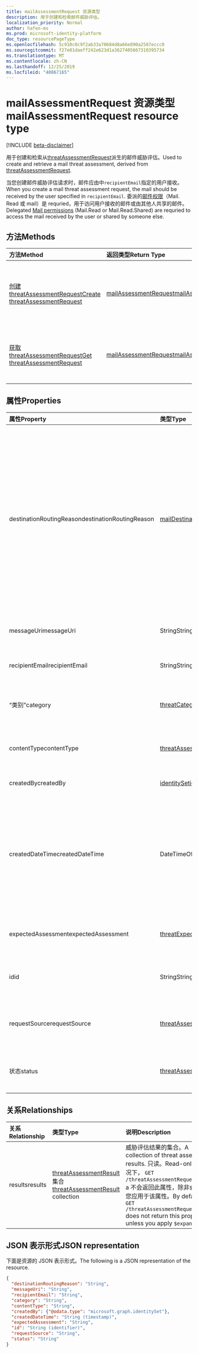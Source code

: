 ```yaml
---
title: mailAssessmentRequest 资源类型
description: 用于创建和检索邮件威胁评估。
localization_priority: Normal
author: hafen-ms
ms.prod: microsoft-identity-platform
doc_type: resourcePageType
ms.openlocfilehash: 5c910c0c9f2ab33a70684d8a66e890a2587eccc0
ms.sourcegitcommit: f27e81daeff242e623d1a3627405667310395734
ms.translationtype: MT
ms.contentlocale: zh-CN
ms.lasthandoff: 12/25/2019
ms.locfileid: "40867165"
---
```

# <a name="mailassessmentrequest-resource-type"></a><span data-ttu-id="2ad0e-103">mailAssessmentRequest 资源类型</span><span class="sxs-lookup"><span data-stu-id="2ad0e-103">mailAssessmentRequest resource type</span></span>

[!INCLUDE [beta-disclaimer](../../includes/beta-disclaimer.md)]

<span data-ttu-id="2ad0e-104">用于创建和检索从[threatAssessmentRequest](threatAssessmentRequest.md)派生的邮件威胁评估。</span><span class="sxs-lookup"><span data-stu-id="2ad0e-104">Used to create and retrieve a mail threat assessment, derived from [threatAssessmentRequest](threatAssessmentRequest.md).</span></span>

<span data-ttu-id="2ad0e-105">当您创建邮件威胁评估请求时，邮件应由中`recipientEmail`指定的用户接收。</span><span class="sxs-lookup"><span data-stu-id="2ad0e-105">When you create a mail threat assessment request, the mail should be received by the user specified in `recipientEmail`.</span></span> <span data-ttu-id="2ad0e-106">委派的[邮件权限](/graph/permissions-reference#mail-permissions)（Mail. Read 或 mail）是 requried，用于访问用户接收的邮件或由其他人共享的邮件。</span><span class="sxs-lookup"><span data-stu-id="2ad0e-106">Delegated [Mail permissions](/graph/permissions-reference#mail-permissions) (Mail.Read or Mail.Read.Shared) are requried to access the mail received by the user or shared by someone else.</span></span>

## <a name="methods"></a><span data-ttu-id="2ad0e-107">方法</span><span class="sxs-lookup"><span data-stu-id="2ad0e-107">Methods</span></span>

| <span data-ttu-id="2ad0e-108">方法</span><span class="sxs-lookup"><span data-stu-id="2ad0e-108">Method</span></span>       | <span data-ttu-id="2ad0e-109">返回类型</span><span class="sxs-lookup"><span data-stu-id="2ad0e-109">Return Type</span></span> | <span data-ttu-id="2ad0e-110">说明</span><span class="sxs-lookup"><span data-stu-id="2ad0e-110">Description</span></span> |
|:-------------|:------------|:------------|
| [<span data-ttu-id="2ad0e-111">创建 threatAssessmentRequest</span><span class="sxs-lookup"><span data-stu-id="2ad0e-111">Create threatAssessmentRequest</span></span>](../api/informationprotection-post-threatassessmentrequests.md) | [<span data-ttu-id="2ad0e-112">mailAssessmentRequest</span><span class="sxs-lookup"><span data-stu-id="2ad0e-112">mailAssessmentRequest</span></span>](mailAssessmentRequest.md) | <span data-ttu-id="2ad0e-113">通过发布**mailAssessmentRequest**对象创建新的邮件评估请求。</span><span class="sxs-lookup"><span data-stu-id="2ad0e-113">Create a new mail assessment request by posting a **mailAssessmentRequest** object.</span></span> |
| [<span data-ttu-id="2ad0e-114">获取 threatAssessmentRequest</span><span class="sxs-lookup"><span data-stu-id="2ad0e-114">Get threatAssessmentRequest</span></span>](../api/threatassessmentrequest-get.md) | [<span data-ttu-id="2ad0e-115">mailAssessmentRequest</span><span class="sxs-lookup"><span data-stu-id="2ad0e-115">mailAssessmentRequest</span></span>](mailassessmentrequest.md) | <span data-ttu-id="2ad0e-116">读取**mailAssessmentRequest**对象的属性和关系。</span><span class="sxs-lookup"><span data-stu-id="2ad0e-116">Read the properties and relationships of a **mailAssessmentRequest** object.</span></span> |


## <a name="properties"></a><span data-ttu-id="2ad0e-117">属性</span><span class="sxs-lookup"><span data-stu-id="2ad0e-117">Properties</span></span>

| <span data-ttu-id="2ad0e-118">属性</span><span class="sxs-lookup"><span data-stu-id="2ad0e-118">Property</span></span>     | <span data-ttu-id="2ad0e-119">类型</span><span class="sxs-lookup"><span data-stu-id="2ad0e-119">Type</span></span>        | <span data-ttu-id="2ad0e-120">说明</span><span class="sxs-lookup"><span data-stu-id="2ad0e-120">Description</span></span> |
|:-------------|:------------|:------------|
|<span data-ttu-id="2ad0e-121">destinationRoutingReason</span><span class="sxs-lookup"><span data-stu-id="2ad0e-121">destinationRoutingReason</span></span>|[<span data-ttu-id="2ad0e-122">mailDestinationRoutingReason</span><span class="sxs-lookup"><span data-stu-id="2ad0e-122">mailDestinationRoutingReason</span></span>](enums.md#maildestinationroutingreason-values)|<span data-ttu-id="2ad0e-123">邮件路由到其目标的原因。</span><span class="sxs-lookup"><span data-stu-id="2ad0e-123">The reason for mail routed to its destination.</span></span> <span data-ttu-id="2ad0e-124">可能的值为`none`： `mailFlowRule`、 `safeSender`、 `blockedSender` `advancedSpamFiltering` `domainAllowList` `domainBlockList` `notInAddressBook` `firstTimeSender` `junk`、、 `autoPurgeToJunk`、、、、、、、、、、。 `autoPurgeToInbox` `autoPurgeToDeleted` `outbound` `notJunk`</span><span class="sxs-lookup"><span data-stu-id="2ad0e-124">Possible values are: `none`, `mailFlowRule`, `safeSender`, `blockedSender`, `advancedSpamFiltering`, `domainAllowList`, `domainBlockList`, `notInAddressBook`, `firstTimeSender`, `autoPurgeToInbox`, `autoPurgeToJunk`, `autoPurgeToDeleted`, `outbound`, `notJunk`, `junk`.</span></span>|
|<span data-ttu-id="2ad0e-125">messageUri</span><span class="sxs-lookup"><span data-stu-id="2ad0e-125">messageUri</span></span>|<span data-ttu-id="2ad0e-126">String</span><span class="sxs-lookup"><span data-stu-id="2ad0e-126">String</span></span>|<span data-ttu-id="2ad0e-127">要进行评估的邮件邮件的资源 URI。</span><span class="sxs-lookup"><span data-stu-id="2ad0e-127">The resource URI of the mail message for assessment.</span></span>|
|<span data-ttu-id="2ad0e-128">recipientEmail</span><span class="sxs-lookup"><span data-stu-id="2ad0e-128">recipientEmail</span></span>|<span data-ttu-id="2ad0e-129">String</span><span class="sxs-lookup"><span data-stu-id="2ad0e-129">String</span></span>|<span data-ttu-id="2ad0e-130">其策略用于评估邮件的邮件收件人。</span><span class="sxs-lookup"><span data-stu-id="2ad0e-130">The mail recipient whose policies are used to assess the mail.</span></span>|
|<span data-ttu-id="2ad0e-131">“类别”</span><span class="sxs-lookup"><span data-stu-id="2ad0e-131">category</span></span>|[<span data-ttu-id="2ad0e-132">threatCategory</span><span class="sxs-lookup"><span data-stu-id="2ad0e-132">threatCategory</span></span>](enums.md#threatcategory-values)|<span data-ttu-id="2ad0e-133">威胁类别。</span><span class="sxs-lookup"><span data-stu-id="2ad0e-133">The threat category.</span></span> <span data-ttu-id="2ad0e-134">可取值为：`spam`、`phishing`、`malware`。</span><span class="sxs-lookup"><span data-stu-id="2ad0e-134">Possible values are: `spam`, `phishing`, `malware`.</span></span>|
|<span data-ttu-id="2ad0e-135">contentType</span><span class="sxs-lookup"><span data-stu-id="2ad0e-135">contentType</span></span>|[<span data-ttu-id="2ad0e-136">threatAssessmentContentType</span><span class="sxs-lookup"><span data-stu-id="2ad0e-136">threatAssessmentContentType</span></span>](enums.md#threatassessmentcontenttype-values)|<span data-ttu-id="2ad0e-137">威胁评估的内容类型。</span><span class="sxs-lookup"><span data-stu-id="2ad0e-137">The content type of threat assessment.</span></span> <span data-ttu-id="2ad0e-138">可取值为：`mail`、`url`、`file`。</span><span class="sxs-lookup"><span data-stu-id="2ad0e-138">Possible values are: `mail`, `url`, `file`.</span></span>|
|<span data-ttu-id="2ad0e-139">createdBy</span><span class="sxs-lookup"><span data-stu-id="2ad0e-139">createdBy</span></span>|[<span data-ttu-id="2ad0e-140">identitySet</span><span class="sxs-lookup"><span data-stu-id="2ad0e-140">identitySet</span></span>](identityset.md)|<span data-ttu-id="2ad0e-141">威胁评估请求创建程序。</span><span class="sxs-lookup"><span data-stu-id="2ad0e-141">The threat assessment request creator.</span></span>|
|<span data-ttu-id="2ad0e-142">createdDateTime</span><span class="sxs-lookup"><span data-stu-id="2ad0e-142">createdDateTime</span></span>|<span data-ttu-id="2ad0e-143">DateTimeOffset</span><span class="sxs-lookup"><span data-stu-id="2ad0e-143">DateTimeOffset</span></span>|<span data-ttu-id="2ad0e-144">时间戳类型表示采用 ISO 8601 格式的日期和时间信息，始终采用 UTC 时区。</span><span class="sxs-lookup"><span data-stu-id="2ad0e-144">The Timestamp type represents date and time information using ISO 8601 format and is always in UTC time.</span></span> <span data-ttu-id="2ad0e-145">例如，2014 年 1 月 1 日午夜 UTC 如下所示：`'2014-01-01T00:00:00Z'`。</span><span class="sxs-lookup"><span data-stu-id="2ad0e-145">For example, midnight UTC on Jan 1, 2014 would look like this: `'2014-01-01T00:00:00Z'`.</span></span>|
|<span data-ttu-id="2ad0e-146">expectedAssessment</span><span class="sxs-lookup"><span data-stu-id="2ad0e-146">expectedAssessment</span></span>|[<span data-ttu-id="2ad0e-147">threatExpectedAssessment</span><span class="sxs-lookup"><span data-stu-id="2ad0e-147">threatExpectedAssessment</span></span>](enums.md#threatexpectedassessment-values)|<span data-ttu-id="2ad0e-148">来自提交者的预期评估。</span><span class="sxs-lookup"><span data-stu-id="2ad0e-148">The expected assessment from submitter.</span></span> <span data-ttu-id="2ad0e-149">可能的值是：`block`、`unblock`。</span><span class="sxs-lookup"><span data-stu-id="2ad0e-149">Possible values are: `block`, `unblock`.</span></span>|
|<span data-ttu-id="2ad0e-150">id</span><span class="sxs-lookup"><span data-stu-id="2ad0e-150">id</span></span>|<span data-ttu-id="2ad0e-151">String</span><span class="sxs-lookup"><span data-stu-id="2ad0e-151">String</span></span>|<span data-ttu-id="2ad0e-152">威胁评估请求 ID 是一个全局唯一标识符（GUID）。</span><span class="sxs-lookup"><span data-stu-id="2ad0e-152">The threat assessment request ID is a globally unique identifier (GUID).</span></span>|
|<span data-ttu-id="2ad0e-153">requestSource</span><span class="sxs-lookup"><span data-stu-id="2ad0e-153">requestSource</span></span>|[<span data-ttu-id="2ad0e-154">threatAssessmentRequestSource</span><span class="sxs-lookup"><span data-stu-id="2ad0e-154">threatAssessmentRequestSource</span></span>](enums.md#threatassessmentrequestsource-values)|<span data-ttu-id="2ad0e-155">威胁评估请求的来源。</span><span class="sxs-lookup"><span data-stu-id="2ad0e-155">The source of threat assessment request.</span></span> <span data-ttu-id="2ad0e-156">可取值为：`user`、`administrator`。</span><span class="sxs-lookup"><span data-stu-id="2ad0e-156">Possible values are: `user`, `administrator`.</span></span>|
|<span data-ttu-id="2ad0e-157">状态</span><span class="sxs-lookup"><span data-stu-id="2ad0e-157">status</span></span>|[<span data-ttu-id="2ad0e-158">threatAssessmentStatus</span><span class="sxs-lookup"><span data-stu-id="2ad0e-158">threatAssessmentStatus</span></span>](enums.md#threatassessmentstatus-values)|<span data-ttu-id="2ad0e-159">评估过程状态。</span><span class="sxs-lookup"><span data-stu-id="2ad0e-159">The assessment process status.</span></span> <span data-ttu-id="2ad0e-160">可取值为：`pending`、`completed`。</span><span class="sxs-lookup"><span data-stu-id="2ad0e-160">Possible values are: `pending`, `completed`.</span></span>|

## <a name="relationships"></a><span data-ttu-id="2ad0e-161">关系</span><span class="sxs-lookup"><span data-stu-id="2ad0e-161">Relationships</span></span>

| <span data-ttu-id="2ad0e-162">关系</span><span class="sxs-lookup"><span data-stu-id="2ad0e-162">Relationship</span></span> | <span data-ttu-id="2ad0e-163">类型</span><span class="sxs-lookup"><span data-stu-id="2ad0e-163">Type</span></span>        | <span data-ttu-id="2ad0e-164">说明</span><span class="sxs-lookup"><span data-stu-id="2ad0e-164">Description</span></span> |
|:-------------|:------------|:------------|
|<span data-ttu-id="2ad0e-165">results</span><span class="sxs-lookup"><span data-stu-id="2ad0e-165">results</span></span>|<span data-ttu-id="2ad0e-166">[threatAssessmentResult](threatassessmentresult.md)集合</span><span class="sxs-lookup"><span data-stu-id="2ad0e-166">[threatAssessmentResult](threatassessmentresult.md) collection</span></span>|<span data-ttu-id="2ad0e-167">威胁评估结果的集合。</span><span class="sxs-lookup"><span data-stu-id="2ad0e-167">A collection of threat assessment results.</span></span> <span data-ttu-id="2ad0e-168">只读。</span><span class="sxs-lookup"><span data-stu-id="2ad0e-168">Read-only.</span></span> <span data-ttu-id="2ad0e-169">默认情况下， `GET /threatAssessmentRequests/{id}` a 不会返回此属性，除非`$expand`您应用于该属性。</span><span class="sxs-lookup"><span data-stu-id="2ad0e-169">By default, a `GET /threatAssessmentRequests/{id}` does not return this property unless you apply `$expand` on it.</span></span>|

## <a name="json-representation"></a><span data-ttu-id="2ad0e-170">JSON 表示形式</span><span class="sxs-lookup"><span data-stu-id="2ad0e-170">JSON representation</span></span>

<span data-ttu-id="2ad0e-171">下面是资源的 JSON 表示形式。</span><span class="sxs-lookup"><span data-stu-id="2ad0e-171">The following is a JSON representation of the resource.</span></span>

<!-- {
  "blockType": "resource",
  "optionalProperties": [

  ],
  "@odata.type": "microsoft.graph.mailAssessmentRequest",
  "baseType": "",
  "keyProperty": "id"
}-->

```json
{
  "destinationRoutingReason": "String",
  "messageUri": "String",
  "recipientEmail": "String",
  "category": "String",
  "contentType": "String",
  "createdBy": {"@odata.type": "microsoft.graph.identitySet"},
  "createdDateTime": "String (timestamp)",
  "expectedAssessment": "String",
  "id": "String (identifier)",
  "requestSource": "String",
  "status": "String"
}
```

<!-- uuid: 16cd6b66-4b1a-43a1-adaf-3a886856ed98
2019-02-04 14:57:30 UTC -->
<!-- {
  "type": "#page.annotation",
  "description": "mailAssessmentRequest resource",
  "keywords": "",
  "section": "documentation",
  "tocPath": ""
}-->
